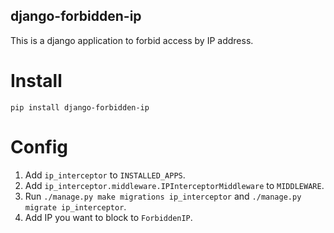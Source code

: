 django-forbidden-ip
---

This is a django application to forbid access by IP address.

Install
===

    pip install django-forbidden-ip
    
Config
===

1. Add `ip_interceptor` to `INSTALLED_APPS`.
2. Add `ip_interceptor.middleware.IPInterceptorMiddleware` to `MIDDLEWARE`.
3. Run `./manage.py make migrations ip_interceptor` and `./manage.py migrate ip_interceptor`.
4. Add IP you want to block to `ForbiddenIP`.
